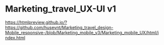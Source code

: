 # Marketing_travel_UX-UI v1
https://htmlpreview.github.io/?https://github.com/huseynt/Marketing_travel_design-Mobile_responsive-/blob/Marketing_mobile_v3/Marketing_mobile_UX/html/index.html
